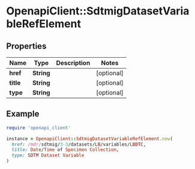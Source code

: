 # OpenapiClient::SdtmigDatasetVariableRefElement

## Properties

| Name | Type | Description | Notes |
| ---- | ---- | ----------- | ----- |
| **href** | **String** |  | [optional] |
| **title** | **String** |  | [optional] |
| **type** | **String** |  | [optional] |

## Example

```ruby
require 'openapi_client'

instance = OpenapiClient::SdtmigDatasetVariableRefElement.new(
  href: /mdr/sdtmig/3-3/datasets/LB/variables/LBDTC,
  title: Date/Time of Specimen Collection,
  type: SDTM Dataset Variable
)
```

